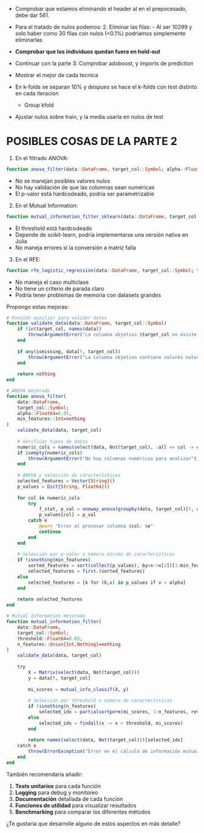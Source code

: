 - Comprobar que estamos eliminando el header al en el prepocesado, debe dar 561.

- Para el tratado de nulos podemos:
    2. Eliminar las filas:
        - Al ser 10299 y solo haber como 30 filas con nulos (<0.1%)
        podriamos simplemente eliminarlas

- __Comprobar que los individuos quedan fuera en hold-out__

- Continuar con la parte 3:
    Comprobar adoboost, y imports de prediction

- Mostrar el mejor de cada tecnica

- En k-folds se separan 10% y despues se hace el k-folds con test distinto en cada iteracion
    - Group kfold
- Ajustar nulos sobre train, y la media usarla en nulos de test






# POSIBLES COSAS DE LA PARTE 2

1. En el filtrado ANOVA:
```julia
function anova_filter(data::DataFrame, target_col::Symbol; alpha::Float64=0.05)
```
- No se manejan posibles valores nulos
- No hay validación de que las columnas sean numéricas
- El p-valor está hardcodeado, podría ser parametrizable

2. En el Mutual Information:
```julia
function mutual_information_filter_sklearn(data::DataFrame, target_col::Symbol; threshold::Float64=0.05)
```
- El threshold está hardcodeado
- Depende de scikit-learn, podría implementarse una versión nativa en Julia
- No maneja errores si la conversión a matriz falla

3. En el RFE:
```julia
function rfe_logistic_regression(data::DataFrame, target_col::Symbol; threshold::Float64=0.5)
```
- No maneja el caso multiclase
- No tiene un criterio de parada claro
- Podría tener problemas de memoria con datasets grandes

Propongo estas mejoras:

```julia
# Función auxiliar para validar datos
function validate_data(data::DataFrame, target_col::Symbol)
    if !in(target_col, names(data))
        throw(ArgumentError("La columna objetivo $target_col no existe en el DataFrame"))
    end
    
    if any(ismissing, data[!, target_col])
        throw(ArgumentError("La columna objetivo contiene valores nulos"))
    end
    
    return nothing
end

# ANOVA mejorado
function anova_filter(
    data::DataFrame, 
    target_col::Symbol; 
    alpha::Float64=0.05,
    min_features::Int=nothing
)
    validate_data(data, target_col)
    
    # Verificar tipos de datos
    numeric_cols = names(select(data, Not(target_col), :all => col -> eltype(col) <: Number))
    if isempty(numeric_cols)
        throw(ArgumentError("No hay columnas numéricas para analizar"))
    end
    
    # ANOVA y selección de características
    selected_features = Vector{String}()
    p_values = Dict{String, Float64}()
    
    for col in numeric_cols
        try
            f_stat, p_val = oneway_anova(groupby(data, target_col)[!, col])
            p_values[col] = p_val
        catch e
            @warn "Error al procesar columna $col: $e"
            continue
        end
    end
    
    # Selección por p-valor o número mínimo de características
    if !isnothing(min_features)
        sorted_features = sort(collect(p_values), by=x->x[2])[1:min_features]
        selected_features = first.(sorted_features)
    else
        selected_features = [k for (k,v) in p_values if v < alpha]
    end
    
    return selected_features
end

# Mutual Information mejorado
function mutual_information_filter(
    data::DataFrame, 
    target_col::Symbol;
    threshold::Float64=0.05,
    n_features::Union{Int,Nothing}=nothing
)
    validate_data(data, target_col)
    
    try
        X = Matrix(select(data, Not(target_col)))
        y = data[!, target_col]
        
        mi_scores = mutual_info_classif(X, y)
        
        # Selección por threshold o número de características
        if !isnothing(n_features)
            selected_idx = partialsortperm(mi_scores, 1:n_features, rev=true)
        else
            selected_idx = findall(x -> x > threshold, mi_scores)
        end
        
        return names(select(data, Not(target_col)))[selected_idx]
    catch e
        throw(ErrorException("Error en el cálculo de información mutua: $e"))
    end
end
```

También recomendaría añadir:

1. **Tests unitarios** para cada función
2. **Logging** para debug y monitoreo
3. **Documentación** detallada de cada función
4. **Funciones de utilidad** para visualizar resultados
5. **Benchmarking** para comparar los diferentes métodos

¿Te gustaría que desarrolle alguno de estos aspectos en más detalle?
